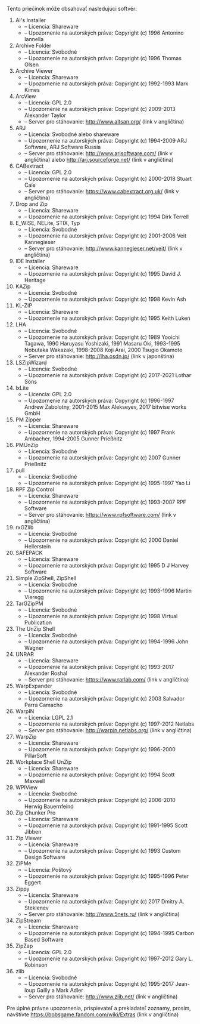 Tento priečinok môže obsahovať nasledujúci softvér:

1. AI's Installer
   - – Licencia: Shareware
   - – Upozornenie na autorských práva: Copyright (c) 1996 Antonino Iannella
2. Archive Folder
   - – Licencia: Svobodné
   - – Upozornenie na autorských práva: Copyright (c) 1996 Thomas Olsen
3. Archive Viewer
   - – Licencia: Shareware
   - – Upozornenie na autorských práva: Copyright (c) 1992-1993 Mark Kimes
4. ArcView
   - – Licencia: GPL 2.0
   - – Upozornenie na autorských práva: Copyright (c) 2009-2013 Alexander Taylor
   - – Server pro stáhovanie: http://www.altsan.org/ (link v angličtina)
5. ARJ
   - – Licencia: Svobodné alebo shareware
   - – Upozornenie na autorských práva: Copyright (c) 1994-2009 ARJ Software, ARJ Software Russia
   - – Server pro stáhovanie: http://www.arjsoftware.com/ (link v angličtina) alebo http://arj.sourceforge.net/ (link v angličtina)
6. CABextract
   - – Licencia: GPL 2.0
   - – Upozornenie na autorských práva: Copyright (c) 2000-2018 Stuart Caie
   - – Server pro stáhovanie: https://www.cabextract.org.uk/ (link v angličtina)
7. Drop and Zip
   - – Licencia: Shareware
   - – Upozornenie na autorských práva: Copyright (c) 1994 Dirk Terrell
8. E_WISE, NELite, STIX, Typ
   - – Licencia: Svobodné
   - – Upozornenie na autorských práva: Copyright (c) 2001-2006 Veit Kannegieser
   - – Server pro stáhovanie: http://www.kannegieser.net/veit/ (link v angličtina)
9. IDE Installer
   - – Licencia: Shareware
   - – Upozornenie na autorských práva: Copyright (c) 1995 David J. Heritage
10. KAZip
    - – Licencia: Svobodné
    - – Upozornenie na autorských práva: Copyright (c) 1998 Kevin Ash
11. KL-ZIP
    - – Licencia: Shareware
    - – Upozornenie na autorských práva: Copyright (c) 1995 Keith Luken
12. LHA
    - – Licencia: Svobodné
    - – Upozornenie na autorských práva: Copyright (c) 1989 Yooichi Tagawa, 1990 Haruyasu Yoshizaki, 1991 Masaru Oki, 1993-1995 Nobutaka Wakazaki, 1998-2008 Koji Arai, 2000 Tsugio Okamoto
    - – Server pro stáhovanie: http://lha.osdn.jp/ (link v japonština)
13. LSZipWizard
    - – Licencia: Svobodné
    - – Upozornenie na autorských práva: Copyright (c) 2017-2021 Lothar Söns
14. lxLite
    - – Licencia: GPL 2.0
    - – Upozornenie na autorských práva: Copyright (c) 1996-1997 Andrew Zabolotny, 2001-2015 Max Alekseyev, 2017 bitwise works GmbH
15. PM Zipper
    - – Licencia: Shareware
    - – Upozornenie na autorských práva: Copyright (c) 1997 Frank Ambacher, 1994-2005 Gunner Prießnitz
16. PMUnZip
    - – Licencia: Svobodné
    - – Upozornenie na autorských práva: Copyright (c) 2007 Gunner Prießnitz
17. pull
    - – Licencia: Svobodné
    - – Upozornenie na autorských práva: Copyright (c) 1995-1997 Yao Li
18. RPF Zip Control
    - – Licencia: Shareware
    - – Upozornenie na autorských práva: Copyright (c) 1993-2007 RPF Software
    - – Server pro stáhovanie: https://www.rpfsoftware.com/ (link v angličtina)
19. rxGZlib
    - – Licencia: Svobodné
    - – Upozornenie na autorských práva: Copyright (c) 2000 Daniel Hellerstein
20. SAFEPACK
    - – Licencia: Shareware
    - – Upozornenie na autorských práva: Copyright (c) 1995 D J Harvey Software
21. Simple ZipShell, ZipShell
    - – Licencia: Svobodné
    - – Upozornenie na autorských práva: Copyright (c) 1993-1996 Martin Vieregg
22. TarGZipPM
    - – Licencia: Svobodné
    - – Upozornenie na autorských práva: Copyright (c) 1998 Virtual Publication
23. The UnZip Shell
    - – Licencia: Svobodné
    - – Upozornenie na autorských práva: Copyright (c) 1994-1996 John Wagner
24. UNRAR
    - – Licencia: Shareware
    - – Upozornenie na autorských práva: Copyright (c) 1993-2017 Alexander Roshal
    - – Server pro stáhovanie: https://www.rarlab.com/ (link v angličtina)
25. WarpExpander
    - – Licencia: Svobodné
    - – Upozornenie na autorských práva: Copyright (c) 2003 Salvador Parra Camacho
26. WarpIN
    - – Licencia: LGPL 2.1
    - – Upozornenie na autorských práva: Copyright (c) 1997-2012 Netlabs
    - – Server pro stáhovanie: http://warpin.netlabs.org/ (link v angličtina)
27. WarpZip
    - – Licencia: Shareware
    - – Upozornenie na autorských práva: Copyright (c) 1996-2000 PillarSoft
28. Workplace Shell UnZip
    - – Licencia: Shareware
    - – Upozornenie na autorských práva: Copyright (c) 1994 Scott Maxwell
29. WPIView
    - – Licencia: Svobodné
    - – Upozornenie na autorských práva: Copyright (c) 2006-2010 Herwig Bauernfeind
30. Zip Chunker Pro
    - – Licencia: Shareware
    - – Upozornenie na autorských práva: Copyright (c) 1991-1995 Scott Jibben
31. Zip Viewer
    - – Licencia: Shareware
    - – Upozornenie na autorských práva: Copyright (c) 1993 Custom Design Software
32. ZiPMe
    - – Licencia: Poštový
    - – Upozornenie na autorských práva: Copyright (c) 1995-1996 Peter Eggert
33. Zippy
    - – Licencia: Shareware
    - – Upozornenie na autorských práva: Copyright (c) 2017 Dmitry A. Steklenev
    - – Server pro stáhovanie: http://www.5nets.ru/ (link v angličtina)
34. ZipStream
    - – Licencia: Shareware
    - – Upozornenie na autorských práva: Copyright (c) 1994-1995 Carbon Based Software
35. ZipZap
    - – Licencia: GPL 2.0
    - – Upozornenie na autorských práva: Copyright (c) 1997-2012 Gary L. Robinson
36. zlib
    - – Licencia: Svobodné
    - – Upozornenie na autorských práva: Copyright (c) 1995-2017 Jean-loup Gailly a Mark Adler
    - – Server pro stáhovanie: http://www.zlib.net/ (link v angličtina)

Pre úplné právne upozornenia, prispievateľ a prekladateľ zoznamy, prosím, navštívte https://bobsgame.fandom.com/wiki/Extras (link v angličtina)
